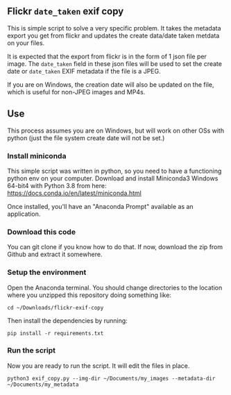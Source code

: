 ## Flickr `date_taken` exif copy
This is simple script to solve a very specific problem. It takes the metadata
export you get from flickr and updates the create data/date taken metdata on your files.

It is expected that the export from flickr is in the form of 1 json file per image.
The `date_taken` field in these json files will be used to set the create date or `date_taken`
EXIF metadata if the file is a JPEG.

If you are on Windows, the creation date will also be updated on the file, which is useful for 
non-JPEG images and MP4s.

## Use
This process assumes you are on Windows, but will work on other OSs with python (just the file 
system create date will not be set.)

### Install miniconda
This simple script was written in python, so you need to have a functioning python env
on your computer. Download and install Miniconda3 Windows 64-bit4 with Python 3.8 from here: https://docs.conda.io/en/latest/miniconda.html

Once installed, you'll have an "Anaconda Prompt" available as an application.

### Download this code
You can git clone if you know how to do that. If now, download the zip from Github and
extract it somewhere.

### Setup the environment
Open the Anaconda terminal. You should change directories to the location where you unzipped
this repository doing something like:

```
cd ~/Downloads/flickr-exif-copy
```

Then install the dependencies by running:

```
pip install -r requirements.txt
```

### Run the script
Now you are ready to run the script. It will edit the files in place.

```
python3 exif_copy.py --img-dir ~/Documents/my_images --metadata-dir ~/Documents/my_metadata
```

